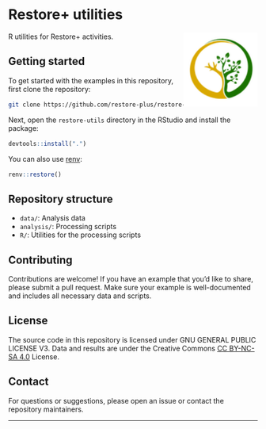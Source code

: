 
# Restore+ utilities

<img src=".github/images/restoreplus_sticker.png" alt="Restore+ icon" align="right" height="150" width="150"/>

<!-- badges: start -->

<!-- badges: end -->

R utilities for Restore+ activities.

## Getting started

To get started with the examples in this repository, first clone the
repository:

``` sh
git clone https://github.com/restore-plus/restore-utils
```

Next, open the `restore-utils` directory in the RStudio and install the
package:

``` r
devtools::install(".")
```

You can also use [renv](https://rstudio.github.io/renv/):

``` r
renv::restore()
```

## Repository structure

- `data/`: Analysis data
- `analysis/`: Processing scripts
- `R/`: Utilities for the processing scripts

## Contributing

Contributions are welcome! If you have an example that you’d like to
share, please submit a pull request. Make sure your example is
well-documented and includes all necessary data and scripts.

## License

The source code in this repository is licensed under GNU GENERAL PUBLIC
LICENSE V3. Data and results are under the Creative Commons [CC BY-NC-SA
4.0](https://creativecommons.org/licenses/by-nc-sa/4.0/) License.

## Contact

For questions or suggestions, please open an issue or contact the
repository maintainers.

------------------------------------------------------------------------
